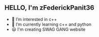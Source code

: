 HELLO, I'm zFederickPanit36
--
- 👀 I’m interested in c++
- 🌱 I’m currently learning c++ and python
- 😃 I'm creating SWAG GANG website
